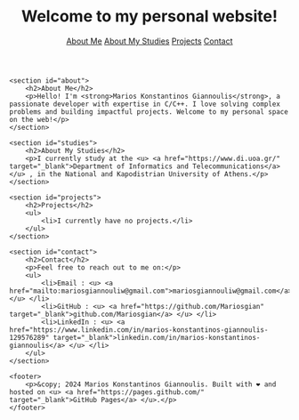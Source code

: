 <style>
    /* Dark Mode Styles */
    @media (prefers-color-scheme: dark) {
        body {
            background-color: #121212; /* Dark background */
            color: #fff; /* White text */
        }

        header {
            background-color: #121212; /* Dark background for header */
            color: #fff; /* White text */
        }

        nav a {
            color: #4A90E2; /* Bright blue links */
        }

        nav a:hover {
            background-color: #4A90E2; /* Bright blue background on hover */
            color: #121212; /* Dark text on hover */
        }

        section {
            background-color: #1c1c1c; /* Dark gray background for sections */
            color: #fff; /* White text */
        }

        section h2 {
            color: #fff; /* White section headings */
            border-bottom: 2px solid #fff; /* White border below heading */
        }

        section a {
            color: #4A90E2; /* Bright blue links in sections */
        }

        section a:hover {
            color: #82C0FF; /* Lighter blue on hover */
            text-decoration: underline;
        }

        footer {
            background-color: #121212; /* Dark footer background */
            color: #fff; /* White text */
        }

        footer a {
            color: #4A90E2; /* Bright blue links in footer */
        }

        footer a:hover {
            color: #82C0FF; /* Lighter blue on hover */
            text-decoration: underline;
        }
    }
</style>
</head>
<body>
    <header>
        <h1>Welcome to my personal website!</h1>
        <nav>
            <a href="#about">About Me</a>
            <a href="#studies">About My Studies</a>
            <a href="#projects">Projects</a>
            <a href="#contact">Contact</a>
        </nav>
    </header>

    <section id="about">
        <h2>About Me</h2>
        <p>Hello! I'm <strong>Marios Konstantinos Giannoulis</strong>, a passionate developer with expertise in C/C++. I love solving complex problems and building impactful projects. Welcome to my personal space on the web!</p>
    </section>

    <section id="studies">
        <h2>About My Studies</h2>
        <p>I currently study at the <u> <a href="https://www.di.uoa.gr/" target="_blank">Department of Informatics and Telecommunications</a> </u> , in the National and Kapodistrian University of Athens.</p>
    </section>

    <section id="projects">
        <h2>Projects</h2>
        <ul>
            <li>I currently have no projects.</li>
        </ul>
    </section>

    <section id="contact">
        <h2>Contact</h2>
        <p>Feel free to reach out to me on:</p>
        <ul> 
            <li>Email : <u> <a href="mailto:mariosgiannouliw@gmail.com">mariosgiannouliw@gmail.com</a> </u> </li> 
            <li>GitHub : <u> <a href="https://github.com/Mariosgian" target="_blank">github.com/Mariosgian</a> </u> </li> 
            <li>LinkedIn : <u> <a href="https://www.linkedin.com/in/marios-konstantinos-giannoulis-129576289" target="_blank">linkedin.com/in/marios-konstantinos-giannoulis</a> </u> </li>
        </ul>
    </section>

    <footer>
        <p>&copy; 2024 Marios Konstantinos Giannoulis. Built with ❤️ and hosted on <u> <a href="https://pages.github.com/" target="_blank">GitHub Pages</a> </u>.</p>
    </footer>
</body>
</html>
